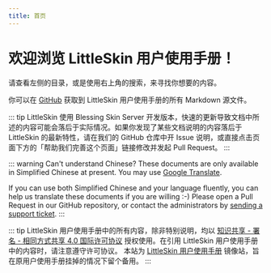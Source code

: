 ```yaml
---
title: 首页
---
```


# 欢迎浏览 LittleSkin 用户使用手册！

请查看左侧的目录，或是使用右上角的搜索，来寻找你想要的内容。

你可以在 [GitHub](https://github.com/tnqzh123/littleskin-manual) 获取到 LittleSkin 用户使用手册的所有 Markdown 源文件。

::: tip
LittleSkin 使用 Blessing Skin Server 开发版本，快速的更新导致文档中所述的内容可能会落后于实际情况。如果你发现了某些文档说明的内容落后于 LittleSkin 的最新特性，请在我们的 GitHub 仓库中开 Issue 说明，或直接点击页面下方的「帮助我们完善这个页面」链接修改并发起 Pull Request。
:::

::: warning Can't understand Chinese?
These documents are only available in Simplified Chinese at present. You may use [Google Translate](https://translate.google.com).

If you can use both Simplified Chinese and your language fluently, you can help us translate these documents if you are willing :-) Please open a Pull Request in our GitHub repository, or contact the administrators by [sending a support ticket](/email.html).
:::

::: tip
LittleSkin 用户使用手册中的所有内容，除非特别说明，均以 [知识共享 - 署名 - 相同方式共享 4.0 国际许可协议](https://creativecommons.org/licenses/by-sa/4.0/deed.zh) 授权使用。在引用 LittleSkin 用户使用手册中的内容时，请注意遵守许可协议。
本站为 [LittleSkin 用户使用手册](https://manual.littlesk.in) 镜像站，旨在原用户使用手册挂掉的情况下留个备用。
:::
